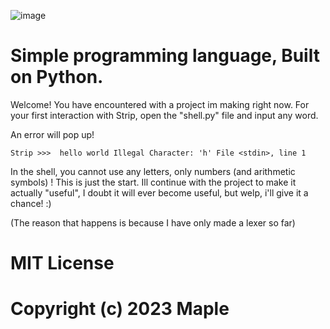 
![image](https://user-images.githubusercontent.com/70176410/232163856-58af5932-a35a-4507-91c2-8985500fe455.png)

# Simple programming language, Built on Python.

Welcome! You have encountered with a project im making right now.
For your first interaction with Strip, open the "shell.py" file and input any word.

An error will pop up!

`Strip >>>  hello world
Illegal Character: 'h'
File <stdin>, line 1`

In the shell, you cannot use any letters, only numbers (and arithmetic symbols) ! This is just the start.
Ill continue with the project to make it actually "useful", I doubt it will ever become useful,
but welp, i'll give it a chance! :)

(The reason that happens is because I have only made a lexer so far)


# MIT License

# Copyright (c) 2023 Maple

